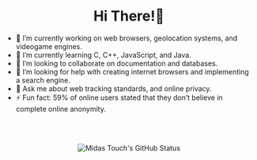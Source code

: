 <div align="center">
  
# Hi There!👋

<div align="left">
  
- 🔭 I’m currently working on web browsers, geolocation systems, and videogame engines.
- 🌱 I’m currently learning C, C++, JavaScript, and Java.
- 👯 I’m looking to collaborate on documentation and databases.
- 🤔 I’m looking for help with creating internet browsers and implementing a search engine.
- 💬 Ask me about web tracking standards, and online privacy.
- ⚡ Fun fact: 59% of online users stated that they don’t believe in complete online anonymity.
  
<br/><br/>
<div align="center">
  
![Midas Touch's GitHub Status](https://github-readme-stats.vercel.app/api?username=MidasTouch-MT&show_icons=true&theme=vision-friendly-dark)
